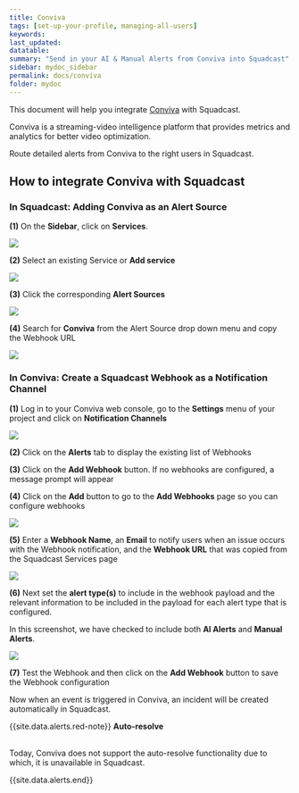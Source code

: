 ```yaml
---
title: Conviva
tags: [set-up-your-profile, managing-all-users]
keywords: 
last_updated: 
datatable: 
summary: "Send in your AI & Manual Alerts from Conviva into Squadcast"
sidebar: mydoc_sidebar
permalink: docs/conviva
folder: mydoc
---
```


This document will help you integrate [Conviva](https://www.conviva.com/) with Squadcast.

Conviva is a streaming-video intelligence platform that provides metrics and analytics for better video optimization. 

Route detailed alerts from Conviva to the right users in Squadcast.

## How to integrate Conviva with Squadcast

### In Squadcast: Adding Conviva as an Alert Source

**(1)** On the **Sidebar**, click on **Services**.

![](images/integration_1-1.png)

**(2)** Select an existing Service or **Add service** 

![](images/integration_1-2.png)

**(3)** Click the corresponding **Alert Sources**

![](images/integration_1.png)

**(4)** Search for **Conviva** from the Alert Source drop down menu and copy the Webhook URL

![](images/conviva_1.png)

### In Conviva: Create a Squadcast Webhook as a Notification Channel

**(1)** Log in to your Conviva web console, go to the **Settings** menu of your project and click on **Notification Channels**

![](images/conviva_2.png)

**(2)** Click on the **Alerts** tab to display the existing list of Webhooks

**(3)** Click on the **Add Webhook** button. If no webhooks are configured, a message prompt will appear

**(4)** Click on the **Add** button to go to the **Add Webhooks** page so you can configure webhooks

![](images/conviva_3.png)

**(5)** Enter a **Webhook Name**, an **Email** to notify users when an issue occurs with the Webhook notification, and the **Webhook URL** that was copied from the Squadcast Services page

![](images/conviva_4.png)

**(6)** Next set the **alert type(s)** to include in the webhook payload and the relevant information to be included in the payload for each alert type that is configured. 

In this screenshot, we have checked to include both **AI Alerts** and **Manual Alerts**.

![](images/conviva_5.png)

**(7)** Test the Webhook and then click on the **Add Webhook** button to save the Webhook configuration

Now when an event is triggered in Conviva, an incident will be created automatically in Squadcast.

{{site.data.alerts.red-note}}
<b>Auto-resolve</b>
<br/><br/><p>Today, Conviva does not support the auto-resolve functionality due to which, it is unavailable in Squadcast.</p>
{{site.data.alerts.end}}